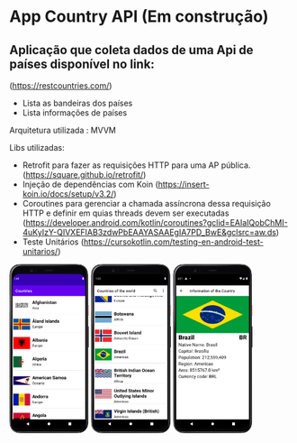 # App Country API (Em construção)
## Aplicação que coleta dados de uma Api de países disponível no link: 
(https://restcountries.com/)

* Lista as bandeiras dos países
* Lista informações de países

Arquitetura utilizada : MVVM
  
  Libs utilizadas:
* Retrofit para fazer as  requisições HTTP  para uma AP pública. (https://square.github.io/retrofit/)
* Injeção de dependências com Koin (https://insert-koin.io/docs/setup/v3.2/)
* Coroutines para gerenciar a chamada assíncrona dessa  requisição HTTP e definir
  em quias threads devem ser executadas (https://developer.android.com/kotlin/coroutines?gclid=EAIaIQobChMI-4uKyIzY-QIVXEFIAB3zdwPbEAAYASAAEgIA7PD_BwE&gclsrc=aw.ds)
* Teste Unitários (https://cursokotlin.com/testing-en-android-test-unitarios/)
  
<img src="img.png" widt="200" height="300"> <img src="img_2.png" widt="200" height="300"> <img src="image_3.png" widt="200" height="300">
